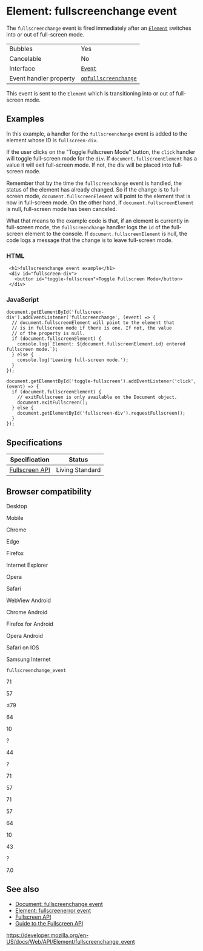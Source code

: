 # Element: fullscreenchange event

The `fullscreenchange` event is fired immediately after an [`Element`](../element) switches into or out of full-screen mode.

<table><tbody><tr class="odd"><td>Bubbles</td><td>Yes</td></tr><tr class="even"><td>Cancelable</td><td>No</td></tr><tr class="odd"><td>Interface</td><td><a href="../event"><code>Event</code></a></td></tr><tr class="even"><td>Event handler property</td><td><a href="onfullscreenchange"><code>onfullscreenchange</code></a></td></tr></tbody></table>

This event is sent to the `Element` which is transitioning into or out of full-screen mode.

## Examples

In this example, a handler for the `fullscreenchange` event is added to the element whose ID is `fullscreen-div`.

If the user clicks on the "Toggle Fullscreen Mode" button, the `click` handler will toggle full-screen mode for the `div`. If `document.fullscreenElement` has a value it will exit full-screen mode. If not, the div will be placed into full-screen mode.

Remember that by the time the `fullscreenchange` event is handled, the status of the element has already changed. So if the change is to full-screen mode, `document.fullscreenElement` will point to the element that is now in full-screen mode. On the other hand, if `document.fullscreenElement` is null, full-screen mode has been canceled.

What that means to the example code is that, if an element is currently in full-screen mode, the `fullscreenchange` handler logs the `id` of the full-screen element to the console. If `document.fullscreenElement` is null, the code logs a message that the change is to leave full-screen mode.

### HTML

     <h1>fullscreenchange event example</h1>
     <div id="fullscreen-div">
       <button id="toggle-fullscreen">Toggle Fullscreen Mode</button>
     </div>

### JavaScript

    document.getElementById('fullscreen-div').addEventListener('fullscreenchange', (event) => {
      // document.fullscreenElement will point to the element that
      // is in fullscreen mode if there is one. If not, the value
      // of the property is null.
      if (document.fullscreenElement) {
        console.log(`Element: ${document.fullscreenElement.id} entered fullscreen mode.`);
      } else {
        console.log('Leaving full-screen mode.');
      }
    });

    document.getElementById('toggle-fullscreen').addEventListener('click', (event) => {
      if (document.fullscreenElement) {
        // exitFullscreen is only available on the Document object.
        document.exitFullscreen();
      } else {
        document.getElementById('fullscreen-div').requestFullscreen();
      }
    });

## Specifications

<table><thead><tr class="header"><th>Specification</th><th>Status</th></tr></thead><tbody><tr class="odd"><td><a href="https://fullscreen.spec.whatwg.org/">Fullscreen API</a></td><td><span class="spec-Living">Living Standard</span></td></tr></tbody></table>

## Browser compatibility

Desktop

Mobile

Chrome

Edge

Firefox

Internet Explorer

Opera

Safari

WebView Android

Chrome Android

Firefox for Android

Opera Android

Safari on IOS

Samsung Internet

`fullscreenchange_event`

71

57

≤79

64

10

?

44

?

71

57

71

57

64

10

43

?

7.0

## See also

- [Document: fullscreenchange event](../document/fullscreenchange_event)
- [Element: fullscreenerror event](fullscreenerror_event)
- [Fullscreen API](../fullscreen_api)
- [Guide to the Fullscreen API](../fullscreen_api/guide)

<a href="https://developer.mozilla.org/en-US/docs/Web/API/Element/fullscreenchange_event" class="_attribution-link">https://developer.mozilla.org/en-US/docs/Web/API/Element/fullscreenchange_event</a>
